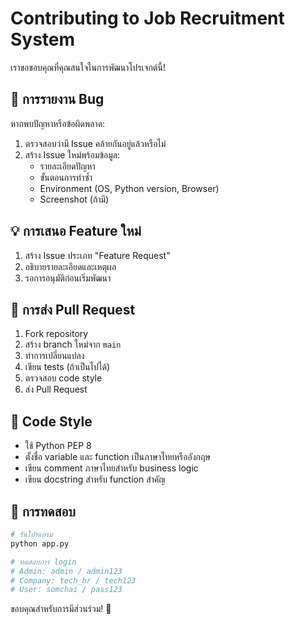 # Contributing to Job Recruitment System

เราขอขอบคุณที่คุณสนใจในการพัฒนาโปรเจกต์นี้! 

## 🐛 การรายงาน Bug

หากพบปัญหาหรือข้อผิดพลาด:

1. ตรวจสอบว่ามี Issue คล้ายกันอยู่แล้วหรือไม่
2. สร้าง Issue ใหม่พร้อมข้อมูล:
   - รายละเอียดปัญหา
   - ขั้นตอนการทำซ้ำ
   - Environment (OS, Python version, Browser)
   - Screenshot (ถ้ามี)

## 💡 การเสนอ Feature ใหม่

1. สร้าง Issue ประเภท "Feature Request"
2. อธิบายรายละเอียดและเหตุผล
3. รอการอนุมัติก่อนเริ่มพัฒนา

## 🔧 การส่ง Pull Request

1. Fork repository
2. สร้าง branch ใหม่จาก `main`
3. ทำการเปลี่ยนแปลง
4. เขียน tests (ถ้าเป็นไปได้)
5. ตรวจสอบ code style
6. ส่ง Pull Request

## 📝 Code Style

- ใช้ Python PEP 8
- ตั้งชื่อ variable และ function เป็นภาษาไทยหรืออังกฤษ
- เขียน comment ภาษาไทยสำหรับ business logic
- เขียน docstring สำหรับ function สำคัญ

## 🧪 การทดสอบ

```bash
# รันโปรแกรม
python app.py

# ทดสอบการ login
# Admin: admin / admin123
# Company: tech_hr / tech123
# User: somchai / pass123
```

ขอบคุณสำหรับการมีส่วนร่วม! 🙏